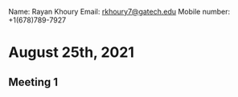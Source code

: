 Name: Rayan Khoury
Email: rkhoury7@gatech.edu
Mobile number: +1(678)789-7927

# **August 25th, 2021**
## **Meeting 1**